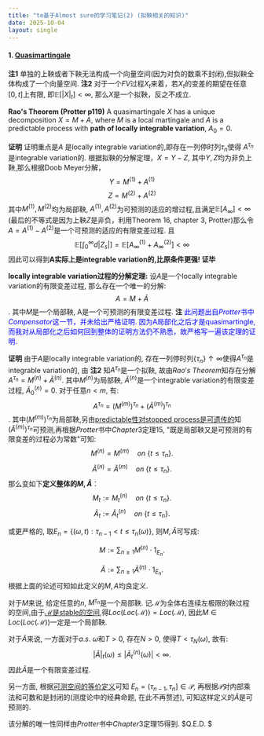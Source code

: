 ```yaml
---
title: "te基于Almost sure的学习笔记(2) (拟鞅相关的知识)"
date: 2025-10-04
layout: single
---
```


#### 1. [Quasimartingale](https://almostsuremath.com/2012/04/12/quasimartingales/)

**注1** 单独的上鞅或者下鞅无法构成一个向量空间(因为对负的数乘不封闭),但拟鞅全体构成了一个向量空间. 
**注2** 对于一个$FV$过程$X_t$来着，若$X_t$的变差的期望在任意$[0,t]$上有限, 即$\mathbb{E}[|X|_t]<\infty$, 那么$X$是一个拟鞅，反之不成立.


**Rao's Theorem (Protter p119)**
A quasimartingale $X$ has a unique decomposition $X = M+A$, where $M$ is a local martingale and $A$ is a predictable process with **path of locally integrable variation**, $A_0 = 0$. 

**证明** 证明重点是$A$ 是locally integrable variation的,即存在一列停时列$\tau_n$使得 $A^{\tau_n}$是integrable variation的. 根据拟鞅的分解定理，$X = Y-Z$, 其中$Y,Z$均为非负上鞅,那么根据Doob Meyer分解，
$$Y = M^{(1)} + A^{(1)}$$ $$Z = M^{(2)} + A^{(2)}$$
其中$M^{(1)}, M^{(2)}$均为局部鞅, $A^{(1)},A^{(2)}$为可预测的适应的增过程,且满足$\mathbb{E}[A_{\infty}] < \infty$ (最后的不等式是因为上鞅$Z$是非负，利用Theorem 16, chapter 3, Protter)那么令$A = A^{(1)} - A^{(2)}$是一个可预测的适应的有限变差过程. 且 $$\mathbb{E}[{\int_0^\infty} d|Z_s|] = \mathbb{E}[A^{(1)}_\infty + A^{(2)}_\infty] < \infty $$
因此可以得到**A实际上是integrable variation的,比原条件更强! 证毕**

**locally integrable variation过程的分解定理:**
设$A$是一个locally integrable variation的有限变差过程, 那么存在一个唯一的分解:  
$$A = M + \tilde{A}$$. 
其中$M$是一个局部鞅, A是一个可预测的有限变差过程. 
**注**<span style="color:blue"> 此问题出自$Protter$书中$Compensator$这一节，并未给出严格证明. 因为A局部化之后才是quasimartingle, 而我对从局部化之后如何回到整体的证明方法仍不熟悉，故严格写一遍该定理的证明.  </span>

**证明** 由于$A$是locally integrable variation的, 存在一列停时列$\{\tau_n\} \uparrow \infty$使得$A^{\tau_n}$是integrable variation的, 由 **注2** 知$A^{\tau_n}$是一个拟鞅, 故由$Rao's \ Theorem$知存在分解 $A^{\tau_n} = M^{(n)} + \tilde{A}^{(n)}$. 其中$M^{(n)}$为局部鞅, $\tilde{A}^{(n)}$是一个integrable variation的有限变差过程, $\tilde{A}_0^{(n)} = 0$. 
对于任意$n < m$, 有:
$$A^{\tau_n} = (M^{(m)})^{\tau_n} +(\tilde{A}^{(m)})^{\tau_n}$$. 
其中$(M^{(m)})^{\tau_n}$为局部鞅,另由[predictable性对stopped process是可遗传的](https://almostsuremath.com/2009/11/15/stopping-times-and-the-debut-theorem/)知$(\tilde{A}^{(m)})^{\tau_n}$可预测,再根据$Protter$书中$Chapter 3$定理15, "既是局部鞅又是可预测的有限变差的过程必为常数"可知:  
$$ M^{(n)} = M^{(m)} \quad on\  \{ t\leq \tau_n\}.  $$
$$ \tilde{A}^{(n)} =\tilde{A}^{(m)} \quad on\  \{ t\leq \tau_n\}.  $$ 
那么变如下**定义整体的$M, \tilde{A}$**：
$$M_t := M_t^{(n)}  \quad on \ \{ t\leq \tau_n\}.  $$
$$\tilde{A}_t  := \tilde{A}_t^{(n)} \quad on \ \{ t\leq \tau_n\}.$$

或更严格的, 取$E_n =\{ {(\omega, t)}: \tau_{n-1} < t \leq \tau_n(\omega)\}$, 则$M,\tilde{A}$可写成:  

$$M:=\sum_{n\geq 1} M^{(n)} \cdot 1_{E_n}. $$

$$\tilde{A}:= \sum_{n \geq 1} \tilde{A}^{(n)}\cdot 1_{E_n}.  $$
根据上面的论述可知如此定义的$M,A$均良定义. 

对于$M$来说, 给定任意的$n$, $M^{\tau_n}$是一个局部鞅. 记$\mathcal{M}$为全体右连续左极限的鞅过程的空间,由于[$\mathcal{M}$是stable的空间](https://almostsuremath.com/2009/12/23/localization/),得$Loc(Loc(\mathcal{M})) = Loc(\mathcal{M})$, 因此$M \in Loc(Loc(\mathcal{M}))$一定是一个局部鞅. 

对于$\tilde{A}$来说, 一方面对于$a.s. \ \omega$和$T>0$, 存在$N>0$, 使得$T< \tau_{N}(\omega)$, 故有:  
$$|\tilde{A}|_t(\omega) \leq |\tilde{A}^{(n)}_t (\omega)| < \infty. $$
因此$\tilde{A}$是一个有限变差过程.

另一方面, 根据[可测空间的等价定义](https://almostsuremath.com/2016/11/22/predictable-processes/)可知 $E_n  = (\tau_{n-1}, \tau_n]\in \mathcal{P}$, 再根据$\mathcal{P}$对内部乘法和可数和是封闭的(测度论中的经典命题, 在此不再赘述), 可知这样定义的$\tilde{A}$是可预测的.  

该分解的唯一性同样由$Protter$书中$Chapter 3$定理$15$得到. $Q.E.D. $
